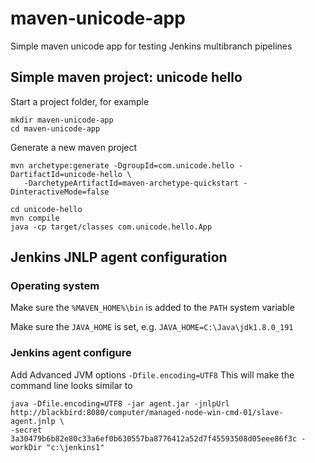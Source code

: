 # maven-unicode-app
Simple maven unicode app for testing Jenkins multibranch pipelines


## Simple maven project: unicode hello

Start a project folder, for example

```
mkdir maven-unicode-app
cd maven-unicode-app
```
Generate a new maven project

```
mvn archetype:generate -DgroupId=com.unicode.hello -DartifactId=unicode-hello \
   -DarchetypeArtifactId=maven-archetype-quickstart -DinteractiveMode=false

cd unicode-hello
mvn compile
java -cp target/classes com.unicode.hello.App
```


## Jenkins JNLP agent configuration

### Operating system

Make sure the `%MAVEN_HOME%\bin` is added to the `PATH` system variable

Make sure the `JAVA_HOME` is set, e.g. `JAVA_HOME=C:\Java\jdk1.8.0_191` 

### Jenkins agent configure

Add Advanced JVM options `-Dfile.encoding=UTF8`
This will make the command line looks similar to

```
java -Dfile.encoding=UTF8 -jar agent.jar -jnlpUrl http://blackbird:8080/computer/managed-node-win-cmd-01/slave-agent.jnlp \
-secret 3a30479b6b82e80c33a6ef0b630557ba8776412a52d7f45593508d05eee86f3c -workDir "c:\jenkins1"
```
